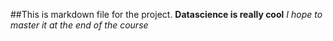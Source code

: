 ##This is markdown file for the project.
**Datascience is really cool**
*I hope to master it at the end of the course*
